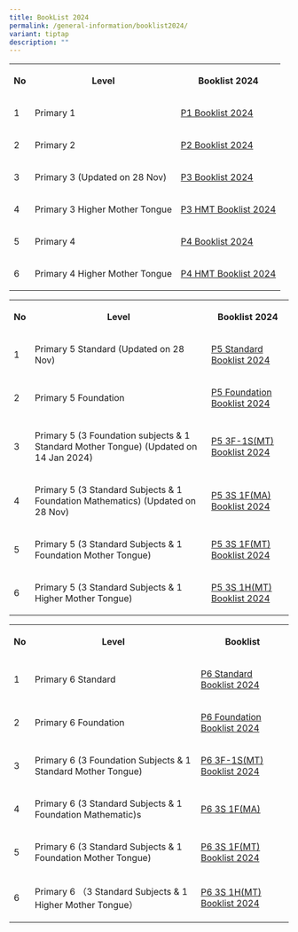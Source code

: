 ```yaml
---
title: BookList 2024
permalink: /general-information/booklist2024/
variant: tiptap
description: ""
---
```

<table><tbody><tr><th rowspan="1" colspan="1"><p>No</p></th><th rowspan="1" colspan="1"><p>Level</p></th><th rowspan="1" colspan="1"><p>Booklist 2024</p></th></tr><tr><td rowspan="1" colspan="1"><p>1</p></td><td rowspan="1" colspan="1"><p>Primary 1</p></td><td rowspan="1" colspan="1"><p><a href="https://go.gov.sg/p1booklistxishan2024" rel="noopener noreferrer nofollow" target="_blank">P1 Booklist 2024</a></p></td></tr><tr><td rowspan="1" colspan="1"><p>2</p></td><td rowspan="1" colspan="1"><p>Primary 2</p></td><td rowspan="1" colspan="1"><p><a href="https://go.gov.sg/p2booklistxishan2024" rel="noopener noreferrer nofollow" target="_blank">P2 Booklist 2024</a></p></td></tr><tr><td rowspan="1" colspan="1"><p>3</p></td><td rowspan="1" colspan="1"><p>Primary 3 (Updated on 28 Nov)</p></td><td rowspan="1" colspan="1"><p><a href="https://go.gov.sg/p3booklistxishan2024-28nov" rel="noopener noreferrer nofollow" target="_blank">P3 Booklist 2024</a></p></td></tr><tr><td rowspan="1" colspan="1"><p>4</p></td><td rowspan="1" colspan="1"><p>Primary 3 Higher Mother Tongue</p></td><td rowspan="1" colspan="1"><p><a href="https://go.gov.sg/p3hmtbooklistxishan2024" rel="noopener noreferrer nofollow" target="_blank">P3 HMT Booklist 2024</a></p></td></tr><tr><td rowspan="1" colspan="1"><p>5</p></td><td rowspan="1" colspan="1"><p>Primary 4</p></td><td rowspan="1" colspan="1"><p><a href="https://go.gov.sg/p4booklistxishan2024" rel="noopener noreferrer nofollow" target="_blank">P4 Booklist 2024</a></p></td></tr><tr><td rowspan="1" colspan="1"><p>6</p></td><td rowspan="1" colspan="1"><p>Primary 4 Higher Mother Tongue</p></td><td rowspan="1" colspan="1"><p><a href="https://go.gov.sg/p4hmtbooklistxishan2024" rel="noopener noreferrer nofollow" target="_blank">P4 HMT Booklist 2024</a></p></td></tr></tbody></table><table><tbody><tr><th rowspan="1" colspan="1"><p>No</p></th><th rowspan="1" colspan="1"><p>Level</p></th><th rowspan="1" colspan="1"><p>Booklist 2024</p></th></tr><tr><td rowspan="1" colspan="1"><p>1</p></td><td rowspan="1" colspan="1"><p>Primary 5 Standard (Updated on 28 Nov)</p></td><td rowspan="1" colspan="1"><p><a href="https://go.gov.sg/p5standardbooklist2024xishan-28nov" rel="noopener noreferrer nofollow" target="_blank">P5 Standard Booklist 2024</a></p></td></tr><tr><td rowspan="1" colspan="1"><p>2</p></td><td rowspan="1" colspan="1"><p>Primary 5 Foundation</p></td><td rowspan="1" colspan="1"><p><a href="/files/Booklist_2024_Xishan_P5_Foundation_PDF.pdf" rel="noopener noreferrer nofollow" target="_blank">P5 Foundation Booklist 2024</a></p></td></tr><tr><td rowspan="1" colspan="1"><p>3</p></td><td rowspan="1" colspan="1"><p>Primary 5 (3 Foundation subjects &amp; 1 Standard Mother Tongue) (Updated on 14 Jan 2024)</p></td><td rowspan="1" colspan="1"><p><a href="/files/Booklist_2024_P5_3F_1S_MT__PDF.pdf" rel="noopener noreferrer nofollow" target="_blank">P5 3F-1S(MT) Booklist 2024</a></p></td></tr><tr><td rowspan="1" colspan="1"><p>4</p></td><td rowspan="1" colspan="1"><p>Primary 5 (3 Standard Subjects &amp; 1 Foundation Mathematics) (Updated on 28 Nov)</p></td><td rowspan="1" colspan="1"><p><a href="https://go.gov.sg/p53s1fmabooklist2024xishan-28nov" rel="noopener noreferrer nofollow" target="_blank">P5 3S 1F(MA) Booklist 2024</a></p></td></tr><tr><td rowspan="1" colspan="1"><p>5</p></td><td rowspan="1" colspan="1"><p>Primary 5 (3 Standard Subjects &amp; 1 Foundation Mother Tongue)</p></td><td rowspan="1" colspan="1"><p><a href="https://go.gov.sg/p53s1fmtbooklist2024xishan" rel="noopener noreferrer nofollow" target="_blank">P5 3S 1F(MT) Booklist 2024</a></p></td></tr><tr><td rowspan="1" colspan="1"><p>6</p></td><td rowspan="1" colspan="1"><p>Primary 5 (3 Standard Subjects &amp; 1 Higher Mother Tongue)</p></td><td rowspan="1" colspan="1"><p><a href="https://go.gov.sg/p53s1hmtbooklist2024xishan" rel="noopener noreferrer nofollow" target="_blank">P5 3S 1H(MT) Booklist 2024</a></p></td></tr></tbody></table><table><tbody><tr><th rowspan="1" colspan="1"><p>No</p></th><th rowspan="1" colspan="1"><p>Level</p></th><th rowspan="1" colspan="1"><p>Booklist</p></th></tr><tr><td rowspan="1" colspan="1"><p>1</p></td><td rowspan="1" colspan="1"><p>Primary 6 Standard</p></td><td rowspan="1" colspan="1"><p><a href="https://go.gov.sg/p6standardbooklistxishan2024" rel="noopener noreferrer nofollow" target="_blank">P6 Standard Booklist 2024</a></p></td></tr><tr><td rowspan="1" colspan="1"><p>2</p></td><td rowspan="1" colspan="1"><p>Primary 6 Foundation</p></td><td rowspan="1" colspan="1"><p><a href="/files/Booklist_2024_Xishan_P6_Foundation_PDF.pdf" rel="noopener noreferrer nofollow" target="_blank">P6 Foundation Booklist 2024</a></p></td></tr><tr><td rowspan="1" colspan="1"><p>3</p></td><td rowspan="1" colspan="1"><p>Primary 6 (3 Foundation Subjects &amp; 1 Standard Mother Tongue)</p></td><td rowspan="1" colspan="1"><p><a href="/files/Booklist_2024_Xishan_P6_3F_1S_MT__PDF.pdf" rel="noopener noreferrer nofollow" target="_blank">P6 3F-1S(MT) Booklist 2024</a></p></td></tr><tr><td rowspan="1" colspan="1"><p>4</p></td><td rowspan="1" colspan="1"><p>Primary 6 (3 Standard Subjects &amp; 1 Foundation Mathematic)s</p></td><td rowspan="1" colspan="1"><p><a href="https://go.gov.sg/p63s1fmabooklistxps2024" rel="noopener noreferrer nofollow" target="_blank">P6 3S 1F(MA)</a></p></td></tr><tr><td rowspan="1" colspan="1"><p>5</p></td><td rowspan="1" colspan="1"><p>Primary 6 (3 Standard Subjects &amp; 1 Foundation Mother Tongue)</p></td><td rowspan="1" colspan="1"><p><a href="https://go.gov.sg/p63s1fmtbooklistxps2024" rel="noopener noreferrer nofollow" target="_blank">P6 3S 1F(MT) Booklist 2024</a></p></td></tr><tr><td rowspan="1" colspan="1"><p>6</p></td><td rowspan="1" colspan="1"><p>Primary 6 （3 Standard Subjects &amp; 1 Higher Mother Tongue）</p></td><td rowspan="1" colspan="1"><p><a href="https://go.gov.sg/p63s1hmtbooklistxps2024" rel="noopener noreferrer nofollow" target="_blank">P6 3S 1H(MT) Booklist 2024</a></p></td></tr></tbody></table><p></p>